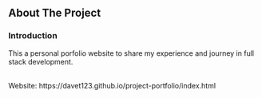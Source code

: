 <!-- ABOUT THE PROJECT -->
## About The Project

### Introduction

This a personal porfolio website to share my experience and journey in full stack development. 

<br />
Website: https://davet123.github.io/project-portfolio/index.html
